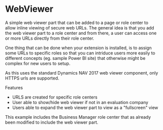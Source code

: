 # WebViewer
A simple web viewer part that can be added to a page or role center to allow inline viewing of secure web URLs. The general idea is that you add the web viewer part to a role center and from there, a user can access one or more URLs directly from their role center.

One thing that can be done when your extension is installed, is to assign some URLs to specific roles so that you can intriduce users more easily to different concepts (eg. sample Power BI site) that otherwise might be complex for new users to setup.

As this uses the standard Dynamics NAV 2017 web viewer component, only HTTPS urls are supported.

Features
- URLS are created for specific role centers
- User able to show/hide web viewer if not in an evaluation company
- Users able to expand the web viewer part to view as a "fullscreen" view

This example includes the Business Manager role center that as already been modified to include the web viewer part.
